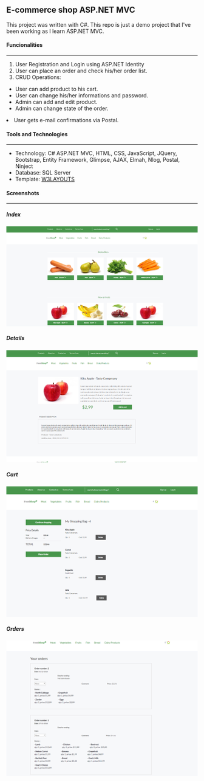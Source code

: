 <h2>E-commerce shop ASP.NET MVC</h2>
This project was written with C#. This repo is just a demo project that I've been working as I learn ASP.NET MVC.
<h4>Funcionalities</h4>
<hr />
<ol>
  <li>User Registration and Login using ASP.NET Identity</li>
  <li>User can place an order and check his/her order list.</li>
  <li>CRUD Operations:</li>
</ol>  
  <ul>
    <li>User can add product to his cart.</li>
    <li>User can change his/her informations and password.</li>
    <li>Admin can add and edit product.</li>
    <li>Admin can change state of the order.</li>       
  </ul>
  <li>User gets e-mail confirmations via Postal.</li>
<h4>Tools and Technologies</h4>
<hr />
<ul>
  <li>Technology: C# ASP.NET MVC, HTML, CSS, JavaScript, JQuery, Bootstrap, Entity Framework, Glimpse, AJAX, Elmah, Nlog, Postal, Ninject </li>
  <li>Database: SQL Server</li>
  <li>Template: <a href="https://w3layouts.com/">W3LAYOUTS</a></li>
</ul>  
<h4>Screenshots</h4>
<hr />
<h5>Index</h5>
<img src="/ShopSite/screenshots/screenshot1.png">
<h5>Details</h5>
<img src="/ShopSite/screenshots/screenshot2.png">
<h5>Cart</h5>
<img src="/ShopSite/screenshots/screenshot3.png">
<h5>Orders</h5>
<img src="/ShopSite/screenshots/screenshot4.png">
